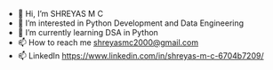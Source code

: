 - 👋 Hi, I’m SHREYAS M C
- 👀 I’m interested in Python Development and Data Engineering
- 🌱 I’m currently learning DSA in Python
- 📫 How to reach me shreyasmc2000@gmail.com
- 📫 LinkedIn https://www.linkedin.com/in/shreyas-m-c-6704b7209/


<!---
shreyasmc1234/shreyasmc1234 is a ✨ special ✨ repository because its `README.md` (this file) appears on your GitHub profile.
You can click the Preview link to take a look at your changes.
--->
